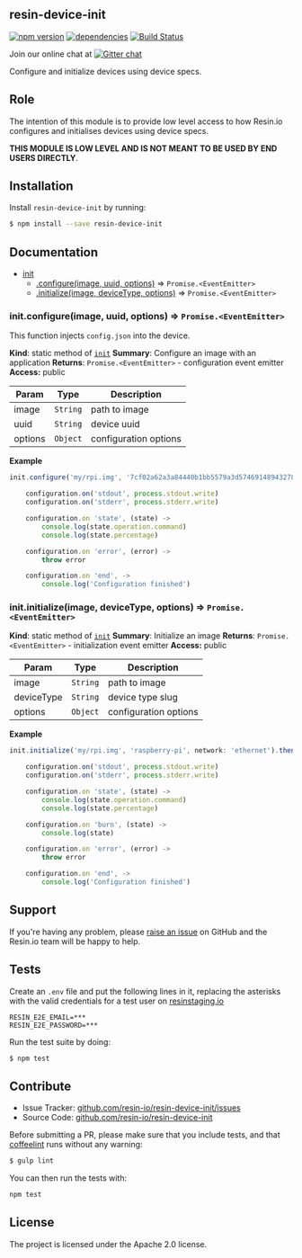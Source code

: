 resin-device-init
-----------------

[![npm version](https://badge.fury.io/js/resin-device-init.svg)](http://badge.fury.io/js/resin-device-init)
[![dependencies](https://david-dm.org/resin-io/resin-device-init.png)](https://david-dm.org/resin-io/resin-device-init.png)
[![Build Status](https://travis-ci.org/resin-io/resin-device-init.svg?branch=master)](https://travis-ci.org/resin-io/resin-device-init)

Join our online chat at [![Gitter chat](https://badges.gitter.im/resin-io/chat.png)](https://gitter.im/resin-io/chat)

Configure and initialize devices using device specs.

Role
----

The intention of this module is to provide low level access to how Resin.io configures and initialises devices using device specs.

**THIS MODULE IS LOW LEVEL AND IS NOT MEANT TO BE USED BY END USERS DIRECTLY**.

Installation
------------

Install `resin-device-init` by running:

```sh
$ npm install --save resin-device-init
```

Documentation
-------------


* [init](#module_init)
    * [.configure(image, uuid, options)](#module_init.configure) ⇒ <code>Promise.&lt;EventEmitter&gt;</code>
    * [.initialize(image, deviceType, options)](#module_init.initialize) ⇒ <code>Promise.&lt;EventEmitter&gt;</code>

<a name="module_init.configure"></a>

### init.configure(image, uuid, options) ⇒ <code>Promise.&lt;EventEmitter&gt;</code>
This function injects `config.json` into the device.

**Kind**: static method of <code>[init](#module_init)</code>
**Summary**: Configure an image with an application
**Returns**: <code>Promise.&lt;EventEmitter&gt;</code> - configuration event emitter
**Access:** public

| Param | Type | Description |
| --- | --- | --- |
| image | <code>String</code> | path to image |
| uuid | <code>String</code> | device uuid |
| options | <code>Object</code> | configuration options |

**Example**
```js
init.configure('my/rpi.img', '7cf02a62a3a84440b1bb5579a3d57469148943278630b17e7fc6c4f7b465c9', network: 'ethernet').then (configuration) ->

	configuration.on('stdout', process.stdout.write)
	configuration.on('stderr', process.stderr.write)

	configuration.on 'state', (state) ->
		console.log(state.operation.command)
		console.log(state.percentage)

	configuration.on 'error', (error) ->
		throw error

	configuration.on 'end', ->
		console.log('Configuration finished')
```
<a name="module_init.initialize"></a>

### init.initialize(image, deviceType, options) ⇒ <code>Promise.&lt;EventEmitter&gt;</code>
**Kind**: static method of <code>[init](#module_init)</code>
**Summary**: Initialize an image
**Returns**: <code>Promise.&lt;EventEmitter&gt;</code> - initialization event emitter
**Access:** public

| Param | Type | Description |
| --- | --- | --- |
| image | <code>String</code> | path to image |
| deviceType | <code>String</code> | device type slug |
| options | <code>Object</code> | configuration options |

**Example**
```js
init.initialize('my/rpi.img', 'raspberry-pi', network: 'ethernet').then (configuration) ->

	configuration.on('stdout', process.stdout.write)
	configuration.on('stderr', process.stderr.write)

	configuration.on 'state', (state) ->
		console.log(state.operation.command)
		console.log(state.percentage)

	configuration.on 'burn', (state) ->
		console.log(state)

	configuration.on 'error', (error) ->
		throw error

	configuration.on 'end', ->
		console.log('Configuration finished')
```

Support
-------

If you're having any problem, please [raise an issue](https://github.com/resin-io/resin-device-init/issues/new) on GitHub and the Resin.io team will be happy to help.

Tests
-----

Create an `.env` file and put the following lines in it, replacing the asterisks
with the valid credentials for a test user on [resinstaging.io](https://resinstaging.io)

```
RESIN_E2E_EMAIL=***
RESIN_E2E_PASSWORD=***
```

Run the test suite by doing:

```sh
$ npm test
```

Contribute
----------

- Issue Tracker: [github.com/resin-io/resin-device-init/issues](https://github.com/resin-io/resin-device-init/issues)
- Source Code: [github.com/resin-io/resin-device-init](https://github.com/resin-io/resin-device-init)

Before submitting a PR, please make sure that you include tests, and that [coffeelint](http://www.coffeelint.org/) runs without any warning:

```sh
$ gulp lint
```

You can then run the tests with:

```sh
npm test
```

License
-------

The project is licensed under the Apache 2.0 license.
